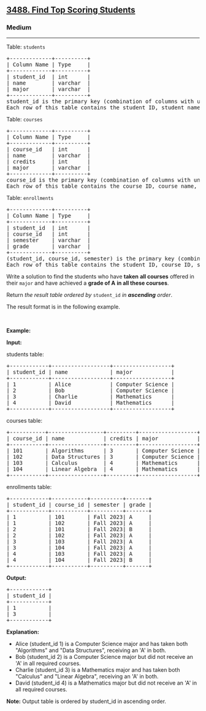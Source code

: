 <h2><a href="https://leetcode.com/problems/find-top-scoring-students">3488. Find Top Scoring Students</a></h2><h3>Medium</h3><hr><p>Table: <code>students</code></p>

<pre>
+-------------+----------+
| Column Name | Type     | 
+-------------+----------+
| student_id  | int      |
| name        | varchar  |
| major       | varchar  |
+-------------+----------+
student_id is the primary key (combination of columns with unique values) for this table.
Each row of this table contains the student ID, student name, and their major.
</pre>

<p>Table: <code>courses</code></p>

<pre>
+-------------+----------+
| Column Name | Type     | 
+-------------+----------+
| course_id   | int      |
| name        | varchar  |
| credits     | int      |
| major       | varchar  |
+-------------+----------+
course_id is the primary key (combination of columns with unique values) for this table.
Each row of this table contains the course ID, course name, the number of credits for the course, and the major it belongs to.
</pre>

<p>Table: <code>enrollments</code></p>

<pre>
+-------------+----------+
| Column Name | Type     | 
+-------------+----------+
| student_id  | int      |
| course_id   | int      |
| semester    | varchar  |
| grade       | varchar  |
+-------------+----------+
(student_id, course_id, semester) is the primary key (combination of columns with unique values) for this table.
Each row of this table contains the student ID, course ID, semester, and grade received.
</pre>

<p>Write a solution to find the students who have <strong>taken</strong> <strong>all courses</strong> offered in their <code>major</code> and have achieved a <strong>grade of A</strong> <strong>in all these courses</strong>.</p>

<p>Return <em>the result table ordered by</em> <code>student_id</code> <em>in <strong>ascending</strong> order</em>.</p>

<p>The result format is in the following example.</p>

<p>&nbsp;</p>
<p><strong class="example">Example:</strong></p>

<div class="example-block">
<p><strong>Input:</strong></p>

<p>students table:</p>

<pre class="example-io">
+------------+------------------+------------------+
| student_id | name             | major            |
+------------+------------------+------------------+
| 1          | Alice            | Computer Science |
| 2          | Bob              | Computer Science |
| 3          | Charlie          | Mathematics      |
| 4          | David            | Mathematics      |
+------------+------------------+------------------+
</pre>

<p>courses table:</p>

<pre class="example-io">
+-----------+-----------------+---------+------------------+
| course_id | name            | credits | major            |
+-----------+-----------------+---------+------------------+
| 101       | Algorithms      | 3       | Computer Science |
| 102       | Data Structures | 3       | Computer Science |
| 103       | Calculus        | 4       | Mathematics      |
| 104       | Linear Algebra  | 4       | Mathematics      |
+-----------+-----------------+---------+------------------+
</pre>

<p>enrollments table:</p>

<pre class="example-io">
+------------+-----------+----------+-------+
| student_id | course_id | semester | grade |
+------------+-----------+----------+-------+
| 1          | 101       | Fall 2023| A     |
| 1          | 102       | Fall 2023| A     |
| 2          | 101       | Fall 2023| B     |
| 2          | 102       | Fall 2023| A     |
| 3          | 103       | Fall 2023| A     |
| 3          | 104       | Fall 2023| A     |
| 4          | 103       | Fall 2023| A     |
| 4          | 104       | Fall 2023| B     |
+------------+-----------+----------+-------+
</pre>

<p><strong>Output:</strong></p>

<pre class="example-io">
+------------+
| student_id |
+------------+
| 1          |
| 3          |
+------------+
</pre>

<p><strong>Explanation:</strong></p>

<ul>
	<li>Alice (student_id 1) is a Computer Science major and has taken both &quot;Algorithms&quot; and &quot;Data Structures&quot;, receiving an &#39;A&#39; in both.</li>
	<li>Bob (student_id 2) is a Computer Science major but did not receive an &#39;A&#39; in all required courses.</li>
	<li>Charlie (student_id 3) is a Mathematics major and has taken both &quot;Calculus&quot; and &quot;Linear Algebra&quot;, receiving an &#39;A&#39; in both.</li>
	<li>David (student_id 4) is a Mathematics major but did not receive an &#39;A&#39; in all required courses.</li>
</ul>

<p><b>Note:</b> Output table is ordered by student_id in ascending order.</p>
</div>
